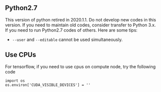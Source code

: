 ## Python2.7
This version of python retired in 2020.1.1. Do not develop new codes in this version.
If you need to maintain old codes, consider transfer to Python 3.x.
If you need to run Python2.7 codes of others. Here are some tips:

* `--user` and `--editable` cannot be used simultaneously. 

## Use CPUs
For tensorflow, if you need to use cpus on compute node, try the following code
```
import os
os.environ['CUDA_VISIBLE_DEVICES'] = ''
```